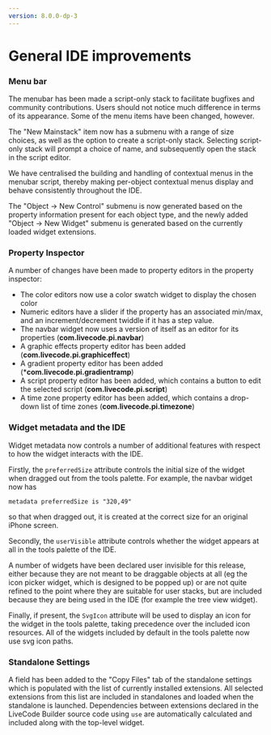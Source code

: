 ```yaml
---
version: 8.0.0-dp-3
---
```

# General IDE improvements

### Menu bar

The menubar has been made a script-only stack to facilitate bugfixes
and community contributions.  Users should not notice much difference
in terms of its appearance. Some of the menu items have been changed,
however.

The "New Mainstack" item now has a submenu with a range of size
choices, as well as the option to create a script-only
stack. Selecting script-only stack will prompt a choice of name, and
subsequently open the stack in the script editor.

We have centralised the building and handling of contextual menus in
the menubar script, thereby making per-object contextual menus display
and behave consistently throughout the IDE.

The "Object → New Control" submenu is now generated based on the
property information present for each object type, and the newly added
"Object → New Widget" submenu is generated based on the currently
loaded widget extensions.

### Property Inspector

A number of changes have been made to property editors in the property inspector:

* The color editors now use a color swatch widget to display the
  chosen color
* Numeric editors have a slider if the property has an associated
  min/max, and an increment/decrement twiddle if it has a step value.
* The navbar widget now uses a version of itself as an editor for its
  properties (**com.livecode.pi.navbar**)
* A graphic effects property editor has been added
  (**com.livecode.pi.graphiceffect**)
* A gradient property editor has been added
  (***com.livecode.pi.gradientramp**)
* A script property editor has been added, which contains a button to
  edit the selected script (**com.livecode.pi.script**)
* A time zone property editor has been added, which contains a
  drop-down list of time zones (**com.livecode.pi.timezone**)

### Widget metadata and the IDE

Widget metadata now controls a number of additional features with
respect to how the widget interacts with the IDE.

Firstly, the `preferredSize` attribute controls the initial size of
the widget when dragged out from the tools palette.  For example, the
navbar widget now has

```
metadata preferredSize is "320,49"
```

so that when dragged out, it is created at the correct size for an
original iPhone screen.

Secondly, the `userVisible` attribute controls whether the widget
appears at all in the tools palette of the IDE.

A number of widgets have been declared user invisible for this
release, either because they are not meant to be draggable objects at
all (eg the icon picker widget, which is designed to be popped up) or
are not quite refined to the point where they are suitable for user
stacks, but are included because they are being used in the IDE (for
example the tree view widget).

Finally, if present, the `SvgIcon` attribute will be used to display
an icon for the widget in the tools palette, taking precedence over
the included icon resources. All of the widgets included by default in
the tools palette now use svg icon paths.

### Standalone Settings

A field has been added to the "Copy Files" tab of the standalone
settings which is populated with the list of currently installed
extensions. All selected extensions from this list are included in
standalones and loaded when the standalone is launched. Dependencies
between extensions declared in the LiveCode Builder source code using
`use` are automatically calculated and included along with the
top-level widget.
